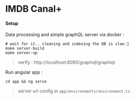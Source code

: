 # IMDB Canal+
#### Setup 
Data processing and simple graphQL server via docker :
```shell
# wait for it.. cleaning and indexing the DB is slow 👀
make server-build
make server-up
```
> verify : http://localhost:8080/graphql/graphiql

Run angular app :
```shell
cd app && ng serve
```
> server url config in `app/environments/environment.ts`